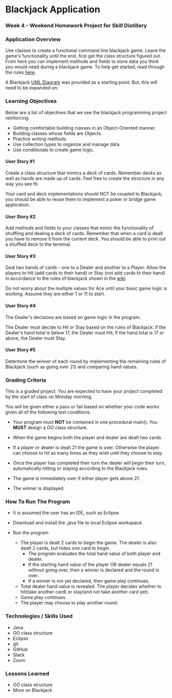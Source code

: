 # Blackjack Application

### Week 4 - Weekend Homework Project for Skill Distillery

### Application Overview 

Use classes to create a functional command line blackjack game. Leave the game's functionality until the end, first get the class structure figured out. From here you can implement methods and fields to store data you think you would need during a blackjack game. To help get started, read through the rules [here][wiki]. 

A Blackjack [UML Diagram](/BlackjackUML.pdf) was provided as a starting point. But, this will need to be expanded on. 

### Learning Objectives

Below are a list of objectives that we see the blackjack programming project reinforcing.

* Getting comfortable building classes in an Object-Oriented manner.  
* Building classes whose fields are Objects.  
* Practice writing methods.  
* Use collection types to organize and manage data.  
* Use conditionals to create game logic. 

#### User Story #1
Create a class structure that mimics a deck of cards. Remember decks as well as hands are made up of cards. Feel free to create the structure in any way you see fit.

Your card and deck implementations should NOT be coupled to Blackjack; you should be able to reuse them to implement a poker or bridge game application.

#### User Story #2
Add methods and fields to your classes that mimic the functionality of shuffling and dealing a deck of cards. Remember that when a card is dealt you have to remove it from the current deck. You should be able to print out a shuffled deck to the terminal.

#### User Story #3
Deal two hands of cards - one to a Dealer and another to a Player. Allow the players to Hit (add cards to their hand) or Stay (not add cards to their hand) in accordance to the rules of blackjack shown in the [wiki][wiki].

Do not worry about the multiple values for Ace until your basic game logic is working. Assume they are either 1 or 11 to start.

#### User Story #4
The Dealer's decisions are based on game logic in the program.

The Dealer must decide to Hit or Stay based on the rules of Blackjack: if the Dealer's hand total is below 17, the Dealer must Hit; if the hand total is 17 or above, the Dealer must Stay.

#### User Story #5
Determine the winner of each round by implementing the remaining rules of Blackjack (such as going over 21) and comparing hand values.

### Grading Criteria
This is a graded project. You are expected to have your project completed by the start of class on Monday morning.

You will be given either a pass or fail based on whether your code works given all of the following test conditions:

* Your program must **NOT** be contained in one procedural main(). You **MUST** design a OO class structure.  

* When the game begins both the player and dealer are dealt two cards.  

* If a player or dealer is dealt 21 the game is over. Otherwise the player can choose to hit as many times as they wish until they choose to stay.  

* Once the player has completed their turn the dealer will begin their turn, automatically hitting or staying according to the Blackjack rules.  

* The game is immediately over if either player gets above 21.  

* The winner is displayed. 

### How To Run The Program

* It is assumed the user has an IDE, such as Eclipse. 
* Download and install the .java file to local Eclipse workspace.
* Run the program

	* The player is dealt 2 cards to begin the game. The dealer is also dealt 2 cards, but hides one card to begin.
		* The program evaluates the total hand value of both player and dealer. 
		* If the starting hand value of the player OR dealer equals 21 without going over, then a winner is declared and the round is over.
		* If a winner is not yet declared, then game play continues.
	* Total dealer hand value is revealed. The player decides whether to hit(take another card) or stay(and not take another card yet).
	* Game play continues.
	* The player may choose to play another round. 
		

### Technologies / Skills Used 

* Java
* OO class structure
* Eclipse
* git 
* GitHub 
* Slack
* Zoom  

### Lessons Learned 

* OO class structure
* More on Blackjack

[wiki]: https://en.wikipedia.org/wiki/Blackjack